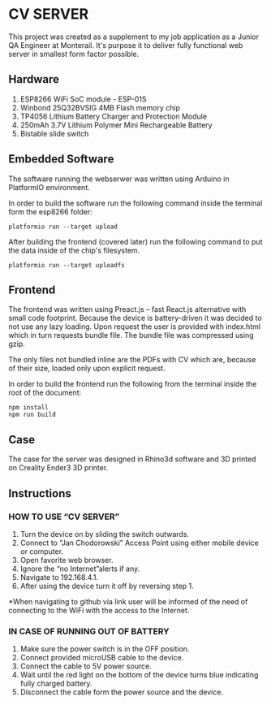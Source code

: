 # CV SERVER

This project was created as a supplement to my job application as a Junior QA Engineer at Monterail.
It's purpose it to deliver fully functional web server in smallest form factor possible.

## Hardware
1. ESP8266 WiFi SoC module - ESP-01S
2. Winbond 25Q32BVSIG 4MB Flash memory chip
3. TP4056 Lithium Battery Charger and Protection Module
4. 250mAh 3.7V Lithium Polymer Mini Rechargeable Battery
5. Bistable slide switch

## Embedded Software
The software running the webserwer was written using Arduino in PlatformIO environment.

In order to build the software run the following command inside the terminal form the esp8266 folder:
```
platformio run --target upload
```
After building the frontend (covered later) run the following command to put the data inside of the chip's filesystem.
```
platformio run --target uploadfs
```

## Frontend
The frontend was written using Preact.js – fast React.js alternative with small code footprint.
Because the device is battery-driven it was decided to not use any lazy loading. Upon request the user is provided with index.html which in turn requests bundle file. The bundle file was compressed using gzip.

The only files not bundled inline are the PDFs with CV which are, because of their size, loaded only upon explicit request.

In order to build the frontend run the following from the terminal inside the root of the document:
```
npm install
npm run build
```

## Case
The case for the server was designed in Rhino3d software and 3D printed on Creality Ender3 3D printer.


## Instructions

### HOW TO USE “CV SERVER”
1.  Turn the device on by sliding the switch outwards.
2.  Connect to “Jan Chodorowski” Access Point using either mobile device or computer.
3.  Open favorite web browser.
4.  Ignore the  “no Internet”alerts if any.
5.  Navigate to 192.168.4.1.
6.  After using the device turn it off by reversing step 1.

*When navigating to github via link user will be informed of the need of connecting to the WiFi with the access to the Internet.


### IN CASE OF RUNNING OUT OF BATTERY

1.  Make sure the power switch is in the OFF position.
2.  Connect provided microUSB cable to the device.
3.  Connect the cable to 5V power source.
4.  Wait until the red light on the bottom of the device turns blue indicating fully charged battery.
5.  Disconnect the cable form the power source and the device.

